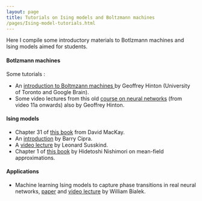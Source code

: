 ```yaml
---
layout: page
title: Tutorials on Ising models and Boltzmann machines
/pages/Ising-model-tutorials.html
---
```


Here I compile some introductory materials to Botlzmann machines and Ising models aimed for students.

#### Botlzmann machines

Some tutorials :
* An [introduction to Boltmzann machines ](https://www.cs.toronto.edu/~hinton/csc321/readings/boltz321.pdf) by Geoffrey Hinton (University of Toronto and Google Brain).
* Some video lectures from this old [course on neural networks](https://www.cs.toronto.edu/~hinton/coursera_lectures.html) (from video 11a onwards) also by Geoffrey Hinton.

#### Ising models
* Chapter 31 of [this book](http://www.inference.org.uk/itprnn/book.pdf) from David MacKay.
* An [introduction](https://www2.stat.duke.edu/~scs/Courses/Stat376/Papers/isingIntro.pdf) by Barry Cipra.
* A [video lecture](https://www.youtube.com/results?search_query=ising+model+neurons) by Leonard Susskind.
* Chapter 1 of [this book](https://cdn.preterhuman.net/texts/science_and_technology/physics/Statistical_physics/Statistical%20physics%20of%20spin%20glasses%20and%20information%20processing%20an%20introduction%20-%20Nishimori%20H..pdf) by Hidetoshi Nishimori on mean-field approximations.

#### Applications
* Machine learning Ising models to capture phase transitions in real neural networks, [paper](https://arxiv.org/abs/1012.2242) and [video lecture](https://www.youtube.com/watch?v=SZ74VtNffbY) by William Bialek.


